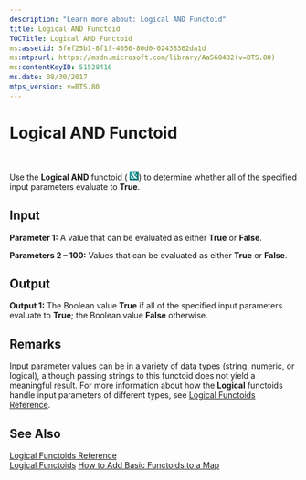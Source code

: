 ```yaml
---
description: "Learn more about: Logical AND Functoid"
title: Logical AND Functoid
TOCTitle: Logical AND Functoid
ms:assetid: 5fef25b1-8f1f-4056-80d0-02438362da1d
ms:mtpsurl: https://msdn.microsoft.com/library/Aa560432(v=BTS.80)
ms:contentKeyID: 51528416
ms.date: 08/30/2017
mtps_version: v=BTS.80
---
```


# Logical AND Functoid

 

Use the **Logical AND** functoid ( ![Icon that represents the Logical AND functoid.](images/Aa560432.41ec41a2-63f0-407e-b3ee-9fa613cfd516(BTS.80).jpeg)) to determine whether all of the specified input parameters evaluate to **True**.

## Input

**Parameter 1:** A value that can be evaluated as either **True** or **False**.

**Parameters 2 – 100:** Values that can be evaluated as either **True** or **False**.

## Output

**Output 1:** The Boolean value **True** if all of the specified input parameters evaluate to **True**; the Boolean value **False** otherwise.

## Remarks

Input parameter values can be in a variety of data types (string, numeric, or logical), although passing strings to this functoid does not yield a meaningful result. For more information about how the **Logical** functoids handle input parameters of different types, see [Logical Functoids Reference](logical-functoids-reference.md).

## See Also

[Logical Functoids Reference](logical-functoids-reference.md)  
[Logical Functoids](https://msdn.microsoft.com/library/aa561580\(v=bts.80\))  
[How to Add Basic Functoids to a Map](https://msdn.microsoft.com/library/aa560635\(v=bts.80\))

